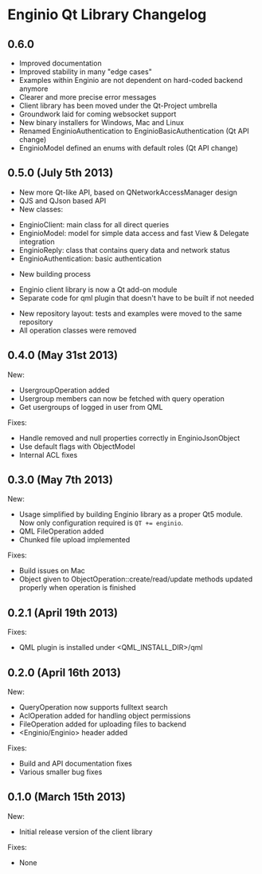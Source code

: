 # Enginio Qt Library Changelog
## 0.6.0
* Improved documentation
* Improved stability in many "edge cases"
* Examples within Enginio are not dependent on hard-coded backend anymore
* Clearer and more precise error messages
* Client library has been moved under the Qt-Project umbrella
* Groundwork laid for coming websocket support
* New binary installers for Windows, Mac and Linux
* Renamed EnginioAuthentication to EnginioBasicAuthentication (Qt API change)
* EnginioModel defined an enums with default roles (Qt API change)

## 0.5.0 (July 5th 2013)
* New more Qt-like API, based on QNetworkAccessManager design
* QJS and QJson based API
* New classes:
 - EnginioClient: main class for all direct queries
 - EnginioModel: model for simple data access and fast View & Delegate integration
 - EnginioReply: class that contains query data and network status
 - EnginioAuthentication: basic authentication
* New building process
 - Enginio client library is now a Qt add-on module
 - Separate code for qml plugin that doesn't have to be built if not needed
* New repository layout: tests and examples were moved to the same repository
* All operation classes were removed


## 0.4.0 (May 31st 2013)
New:
* UsergroupOperation added
* Usergroup members can now be fetched with query operation
* Get usergroups of logged in user from QML

Fixes:
* Handle removed and null properties correctly in EnginioJsonObject
* Use default flags with ObjectModel
* Internal ACL fixes

## 0.3.0 (May 7th 2013)
New:
* Usage simplified by building Enginio library as a proper Qt5 module. Now only configuration required is `QT += enginio`.
* QML FileOperation added
* Chunked file upload implemented

Fixes:
* Build issues on Mac
* Object given to ObjectOperation::create/read/update methods updated properly when operation is finished

## 0.2.1 (April 19th 2013)
Fixes:
* QML plugin is installed under <QML_INSTALL_DIR>/qml

## 0.2.0 (April 16th 2013)
New:
* QueryOperation now supports fulltext search
* AclOperation added for handling object permissions
* FileOperation added for uploading files to backend
* <Enginio/Enginio> header added

Fixes:
* Build and API documentation fixes
* Various smaller bug fixes

## 0.1.0 (March 15th 2013)
New:
* Initial release version of the client library

Fixes:
* None

